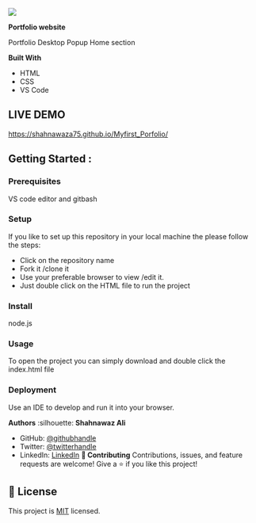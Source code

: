 ![](https://img.shields.io/badge/Microverse-blueviolet)

**Portfolio website**

Portfolio Desktop Popup
Home section

**Built With**

- HTML
- CSS
- VS Code

## LIVE DEMO

https://shahnawaza75.github.io/Myfirst_Porfolio/

## Getting Started :

### Prerequisites

VS code editor and gitbash

### Setup

If you like to set up this repository in your local machine the please follow the steps:

- Click on the repository name
- Fork it /clone it
- Use your preferable browser to view /edit it.
- Just double click on the HTML file to run the project

### Install

node.js

### Usage

To open the project you can simply download and double click the index.html file

### Deployment

Use an IDE to develop and run it into your browser.

**Authors**
:silhouette: **Shahnawaz Ali**

- GitHub: [@githubhandle](https://github.com/shahnawaza75)
- Twitter: [@twitterhandle](https://twitter.com/RjShahnawaza75)
- LinkedIn: [LinkedIn](https://www.linkedin.com/in/shahnawaz-ali-a24b72204)
  **:handshake: Contributing**
  Contributions, issues, and feature requests are welcome!
  Give a :star:️ if you like this project!

## 📝 License

This project is [MIT](./MIT.md) licensed.

